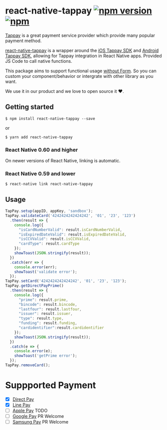 # react-native-tappay [![npm version](https://badge.fury.io/js/react-native-tappay.svg)](https://badge.fury.io/js/react-native-tappay) [![npm](https://img.shields.io/npm/dt/react-native-tappay.svg?style=flat-square)](https://www.npmjs.com/package/react-native-tappay)

[Tappay](https://www.tappaysdk.com/en) is a great payment service provider which provide many popular payment method.

[react-native-tappay](https://github.com/VeryBuy/react-native-tappay) is a wrapper around the [iOS Tappay SDK](https://github.com/TapPay/tappay-ios-example) and [Android Tappay SDK](https://github.com/TapPay/tappay-android-example), allowing for Tappay integration in React Native apps. Provided JS Code to call native functions.

This package aims to support functional usage [without Form](https://portal.tappaysdk.com/document/androidnoform). So you can custom your component/behavior or intergrate with other library as you want.

We use it in our product and we love to open source it ❤. 

## Getting started

`$ npm install react-native-tappay --save`

or 

`$ yarn add react-native-tappay`

### React Native 0.60 and higher

On newer versions of React Native, linking is automatic.

### React Native 0.59 and lower

`$ react-native link react-native-tappay`

## Usage
```javascript
TapPay.setup(appID, appKey, 'sandbox');
TapPay.validateCard('4242424242424242', '01', '23', '123')
  .then(result => {
    console.log({
      "isCardNumberValid": result.isCardNumberValid,
      "isExpiredDateValid": result.isExpiredDateValid,
      "isCCVValid": result.isCCVValid,
      "cardType": result.cardType 
    });
    showToast(JSON.stringify(result));
  })
  .catch(err => {
    console.error(err);
    showToast('validate error');
  });
TapPay.setCard('4242424242424242', '01', '23', '123');
TapPay.getDirectPayPrime()
  .then(result => {
    console.log({
      "prime": result.prime,
      "bincode": result.bincode,
      "lastfour": result.lastfour,
      "issuer": result.issuer,
      "type": result.type,
      "funding": result.funding,
      "cardidentifier":result.cardidentifier 
    });
    showToast(JSON.stringify(result));
  })
  .catch(e => {
    console.error(e);
    showToast('getPrime error');
  });
TapPay.removeCard();
```

# Suppported Payment
 - [x] [Direct Pay](https://www.tappaysdk.com/en/payments/direct-pay)
 - [x] [Line Pay](https://www.tappaysdk.com/en/payments/line-pay)
 - [ ] [Apple Pay](https://www.tappaysdk.com/en/payments/apple-pay) TODO
 - [ ] [Google Pay](https://www.tappaysdk.com/en/payments/google-pay) PR Welcome
 - [ ] [Samsung Pay](https://www.tappaysdk.com/en/payments/samsung-pay) PR Welcome
